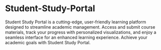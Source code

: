 # Student-Study-Portal
Student Study Portal is a cutting-edge, user-friendly learning platform designed to streamline academic management. Access and submit course materials, track your progress with personalized visualizations, and enjoy a seamless interface for an enhanced learning experience. Achieve your academic goals with Student Study Portal.
